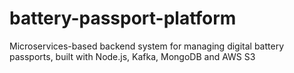 # battery-passport-platform
Microservices-based backend system for managing digital battery passports, built with Node.js, Kafka, MongoDB and AWS S3
